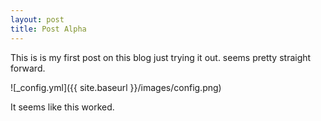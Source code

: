 ```yaml
---
layout: post
title: Post Alpha
---
```


This is is my first post on this blog just trying it out.  seems pretty straight forward.

![_config.yml]({{ site.baseurl }}/images/config.png)

It seems like this worked.
